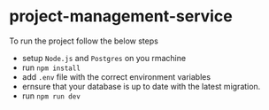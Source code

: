 # project-management-service

To run the project follow the below steps

- setup `Node.js` and `Postgres` on you rmachine
- run `npm install`
- add `.env` file with the correct environment variables
- ernsure that your database is up to date with the latest migration.
- run `npm run dev`
